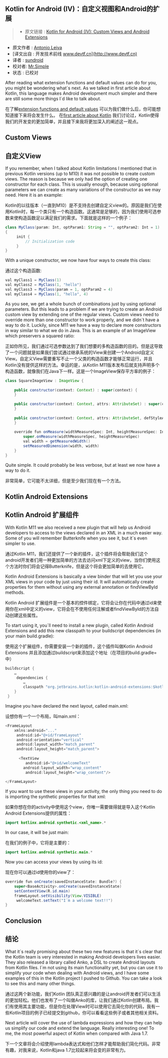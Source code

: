 Kotlin for Android (IV)：自定义视图和Android的扩展
---

> * 原文链接 : [Kotlin for Android (IV): Custom Views and Android Extensions](http://antonioleiva.com/kotlin-android-custom-views/)
* 原文作者 : [Antonio Leiva](http://antonioleiva.com)
* [译文出自 :  开发技术前线 www.devtf.cn](http://www.devtf.cn)
* 译者 : [sundroid](https://github.com/sundroid) 
* 校对者: [Mr.Simple](https://github.com/bboyfeiyu)  
* 状态 :  已校对


After reading what extension functions and default values can do for you, you might be wondering what´s next. As we talked in first article about Kotlin, this language makes Android development much simpler and there are still some more things I´d like to talk about.

在了解[extension functions and default values](http://antonioleiva.com/kotlin-android-extension-functions/)
可以为我们做什么后，你可能想知道接下来将会发生什么。
在[first article about Kotlin](http://antonioleiva.com/kotlin-for-android-introduction/)
我们讨论过，Kotlin使得我们的开发变的更加简单，并且接下来我将更加深入的阐述这一观点。

Custom Views
---
自定义View
---
If you remember, when I talked about Kotlin limitations I mentioned that in previous Kotlin versions (up to M10) it was not possible to create custom views. The reason is because we only had the option of creating one constructor for each class. This is usually enough, because using optional parameters we can create as many variations of the constructor as we may need. Here it is an example:

Kotlin的以往版本（一直到M10）是不支持去创建自定义view的。原因是我们在使用Kotlin时，每一个类只有一个构造函数。这通常是足够的，因为我们使用可选参数来使构造函数足以满足我们的需求。下面就是这样的一个例子：

``` Java
class MyClass(param: Int, optParam1: String = "", optParam2: Int = 1) 
{ 
     init {
         // Initialization code
     } 
}
```

With a unique constructor, we now have four ways to create this class:

通过这个构造函数:


``` Java
val myClass1 = MyClass(1)
val myClass2 = MyClass(1, "hello")
val myClass3 = MyClass(param = 1, optParam2 = 4)
val myClass4 = MyClass(1, "hello", 4)
```

As you see, we get a whole bunch of combinations just by using optional parameters. But this leads to a problem if we are trying to create an Android custom view by extending one of the regular views. Custom views need to override more than one constructor to work properly, and we didn´t have a way to do it. Luckily, since M11 we have a way to declare more constructors in way similar to what we do in Java. This is an example of an ImageView which preservers a squared ratio:


正如你所见，我们通过可选参数达到了我们想要的多构造函数的目的。但是这导致了一个问题就是如果我们尝试通过继承系统的View来创建一个Android自定义View。自定义View需要重写不止一个父类的构造函数才能够正常运行，并且Kotlin没有提供这样的方法。幸运的是，从Kotlin M11版本发布后就支持声明多个构造函数，就像我们在Java下一样。这是一个ImageView保存平方率的例子：

``` Java
class SquareImageView : ImageView {
 
    public constructor(context: Context) : super(context) {
    }
 
    public constructor(context: Context, attrs: AttributeSet) : super(context, attrs) {
    }
 
    public constructor(context: Context, attrs: AttributeSet, defStyleAttr: Int) : super(context, attrs, defStyleAttr) {
    }
 
    override fun onMeasure(widthMeasureSpec: Int, heightMeasureSpec: Int) {
        super.onMeasure(widthMeasureSpec, heightMeasureSpec)
        val width = getMeasuredWidth()
        setMeasuredDimension(width, width)
    }
}
```

Quite simple. It could probably be less verbose, but at least we now have a way to do it.

非常简单，它可能不太详细，但是至少我们现在有一个方法。

Kotlin Android Extensions
---
Kotlin Android 扩展组件
---
With Kotlin M11 we also received a new plugin that will help us Android developers to access to the views declared in an XML in a much easier way. Some of you will remember Butterknife when you see it, but it´s even simpler to use.

通过Kotlin M11，我们还提供了一个新的插件，这个插件将会帮助我们这个android开发者们用一种更加简单的方法去访问xml下定义的view，当你们使用这个方法时你们将会记得Butterknife，但是这个将会更加简单的去使用它。

Kotlin Android Extensions is basically a view binder that will let you use your XML views in your code by just using their id. It will automatically create properties for them without using any external annotation or findViewById methods.

Kotlin Android 扩展组件是一个基本的控件绑定，它将会让你在代码中通过id来使用你在xml中定义的view，它将会在不使用任何注解或者findViewById的方法自动创建这些属性。

To start using it, you´ll need to install a new plugin, called Kotlin Android Extensions and add this new classpath to your buildscript dependencies (in your main build.gradle):

使用这个扩展组件，你需要安装一个新的插件，这个插件叫做Kotlin Android Extensions 并且添加通过buildscript来添加这个地址（在项目的build.gradle=中）



``` Java
buildscript { 
    …
     dependencies {
        … 
        classpath "org.jetbrains.kotlin:kotlin-android-extensions:$kotlin_version"
    }
 }
```

Imagine you have declared the next layout, called main.xml:

设想你有一个一个布局，叫main.xml：

``` Java
<FrameLayout 
    xmlns:android="..."
     android:id="@+id/frameLayout"
     android:orientation="vertical"
     android:layout_width="match_parent"
     android:layout_height="match_parent">
 
      <TextView
         android:id="@+id/welcomeText" 
        android:layout_width="wrap_content"
         android:layout_height="wrap_content"/>  
 
</FrameLayout>
```

If you want to use these views in your activity, the only thing you need to do is importing the synthetic properties for that xml:

如果你想在你的activity中使用这个view，你唯一需要做得就是导入这个Kotlin Android Extensions提供的属性：

``` Java
import kotlinx.android.synthetic.<xml_name>.*
```

In our case, it will be just main:

在我们的例子中，它将是主要的：


``` Java
import kotlinx.android.synthetic.main.*
```

Now you can access your views by using its id:

现在你可以通过id使用你的view了：

``` Java
override fun onCreate(savedInstanceState: Bundle?) { 
    super<BaseActivity>.onCreate(savedInstanceState)
    setContentView(R.id.main) 
    frameLayout.setVisibility(View.VISIBLE)
     welcomeText.setText("I´m a welcome text!!") 
}
```

Conclusion
---

结论
---

What it´s really promising about these two new features is that it´s clear that the Kotlin team is very interested in making Android developers lives easier. They also released a library called Anko, a DSL to create Android layouts from Kotlin files. I´m not using its main functionality yet, but you can use it to simplify your code when dealing with Android views, and I have some examples of this in the Kotlin project I pushed to Github. You can take a look to see this and many other things.

通过这两个新功能，我们Kotlin 团队真正感兴趣的是让android开发者们可以生活的更加轻松。他们也发布了一个叫做Anko的库，让我们通过Kotlin创建布局。我们有使用其主要功能，但是你在处理View时可以使用它去简化你的代码，我有一些Kotlin项目的例子已经提交到github，你可以看看这些例子或者其他相关资料。


Next article will cover the use of lambda expressions and how they can help us simplify our code and extend the language. Really interesting one! To me, the most powerful aspect of Kotlin when compared with Java 1.7.

下一个文章将会介绍使用lambda表达式和他们怎样才能帮助我们简化代码。非常有趣，对我来说，Kotlin和java 1.7比较起来将会变的非常有力。
